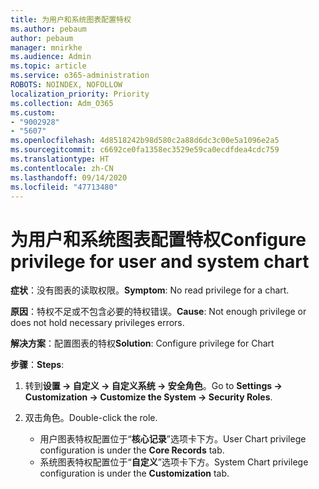 ```yaml
---
title: 为用户和系统图表配置特权
ms.author: pebaum
author: pebaum
manager: mnirkhe
ms.audience: Admin
ms.topic: article
ms.service: o365-administration
ROBOTS: NOINDEX, NOFOLLOW
localization_priority: Priority
ms.collection: Adm_O365
ms.custom:
- "9002928"
- "5607"
ms.openlocfilehash: 4d8518242b98d580c2a88d6dc3c00e5a1096e2a5
ms.sourcegitcommit: c6692ce0fa1358ec3529e59ca0ecdfdea4cdc759
ms.translationtype: HT
ms.contentlocale: zh-CN
ms.lasthandoff: 09/14/2020
ms.locfileid: "47713480"
---
```

# <a name="configure-privilege-for-user-and-system-chart"></a><span data-ttu-id="e20ea-102">为用户和系统图表配置特权</span><span class="sxs-lookup"><span data-stu-id="e20ea-102">Configure privilege for user and system chart</span></span>

<span data-ttu-id="e20ea-103">**症状**：没有图表的读取权限。</span><span class="sxs-lookup"><span data-stu-id="e20ea-103">**Symptom**: No read privilege for a chart.</span></span>

<span data-ttu-id="e20ea-104">**原因**：特权不足或不包含必要的特权错误。</span><span class="sxs-lookup"><span data-stu-id="e20ea-104">**Cause**: Not enough privilege or does not hold necessary privileges errors.</span></span>

<span data-ttu-id="e20ea-105">**解决方案**：配置图表的特权</span><span class="sxs-lookup"><span data-stu-id="e20ea-105">**Solution**: Configure privilege for Chart</span></span>

<span data-ttu-id="e20ea-106">**步骤**：</span><span class="sxs-lookup"><span data-stu-id="e20ea-106">**Steps**:</span></span>

1. <span data-ttu-id="e20ea-107">转到**设置 -> 自定义 -> 自定义系统 -> 安全角色**。</span><span class="sxs-lookup"><span data-stu-id="e20ea-107">Go to **Settings -> Customization -> Customize the System -> Security Roles**.</span></span>

2. <span data-ttu-id="e20ea-108">双击角色。</span><span class="sxs-lookup"><span data-stu-id="e20ea-108">Double-click the role.</span></span>

    - <span data-ttu-id="e20ea-109">用户图表特权配置位于“**核心记录**”选项卡下方。</span><span class="sxs-lookup"><span data-stu-id="e20ea-109">User Chart privilege configuration is under the **Core Records** tab.</span></span>
    - <span data-ttu-id="e20ea-110">系统图表特权配置位于“**自定义**”选项卡下方。</span><span class="sxs-lookup"><span data-stu-id="e20ea-110">System Chart privilege configuration is under the **Customization** tab.</span></span>
